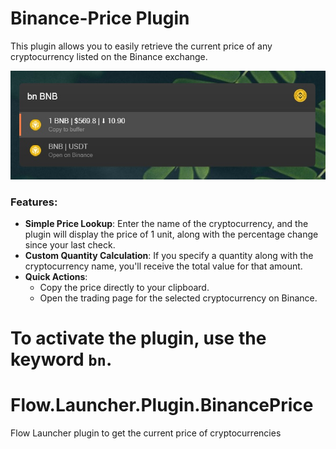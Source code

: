 # Binance-Price Plugin

This plugin allows you to easily retrieve the current price of any cryptocurrency listed on the Binance exchange.

![Introduction image](images/1.jpg)
### Features:
- **Simple Price Lookup**: Enter the name of the cryptocurrency, and the plugin will display the price of 1 unit, along with the percentage change since your last check.
- **Custom Quantity Calculation**: If you specify a quantity along with the cryptocurrency name, you'll receive the total value for that amount.
- **Quick Actions**: 
  - Copy the price directly to your clipboard.
  - Open the trading page for the selected cryptocurrency on Binance.

To activate the plugin, use the keyword `bn`.
=======
# Flow.Launcher.Plugin.BinancePrice
Flow Launcher plugin to get the current price of cryptocurrencies
